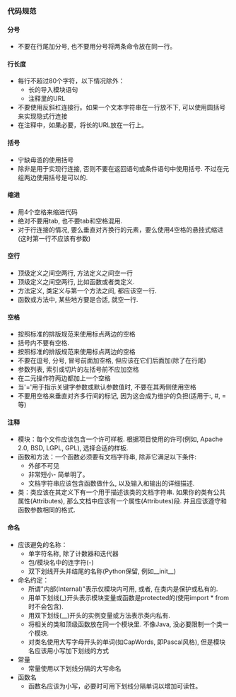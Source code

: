 ### 代码规范
#### 分号
- 不要在行尾加分号, 也不要用分号将两条命令放在同一行。
#### 行长度    
- 每行不超过80个字符，以下情况除外：
    - 长的导入模块语句
    - 注释里的URL
- 不要使用反斜杠连接行。如果一个文本字符串在一行放不下, 可以使用圆括号来实现隐式行连接	
- 在注释中，如果必要，将长的URL放在一行上。	
#### 括号
- 宁缺毋滥的使用括号
- 除非是用于实现行连接, 否则不要在返回语句或条件语句中使用括号. 不过在元组两边使用括号是可以的.
#### 缩进
- 用4个空格来缩进代码
- 绝对不要用tab, 也不要tab和空格混用. 
- 对于行连接的情况, 要么垂直对齐换行的元素，要么使用4空格的悬挂式缩进(这时第一行不应该有参数)
#### 空行	
- 顶级定义之间空两行, 方法定义之间空一行
- 顶级定义之间空两行, 比如函数或者类定义. 
- 方法定义, 类定义与第一个方法之间, 都应该空一行. 
- 函数或方法中, 某些地方要是合适, 就空一行.
#### 空格
- 按照标准的排版规范来使用标点两边的空格
- 括号内不要有空格.
- 按照标准的排版规范来使用标点两边的空格
- 不要在逗号, 分号, 冒号前面加空格, 但应该在它们后面加(除了在行尾)
- 参数列表, 索引或切片的左括号前不应加空格
- 在二元操作符两边都加上一个空格
- 当'='用于指示关键字参数或默认参数值时, 不要在其两侧使用空格
- 不要用空格来垂直对齐多行间的标记, 因为这会成为维护的负担(适用于:, #, =等)
#### 注释
- 模块：每个文件应该包含一个许可样板. 根据项目使用的许可(例如, Apache 2.0, BSD, LGPL, GPL), 选择合适的样板.
- 函数和方法：一个函数必须要有文档字符串, 除非它满足以下条件:
	- 外部不可见
	- 非常短小- 简单明了。
	- 文档字符串应该包含函数做什么, 以及输入和输出的详细描述. 
- 类：类应该在其定义下有一个用于描述该类的文档字符串. 如果你的类有公共属性(Attributes), 那么文档中应该有一个属性(Attributes)段. 并且应该遵守和函数参数相同的格式.
#### 命名
- 应该避免的名称：
	- 单字符名称, 除了计数器和迭代器
	- 包/模块名中的连字符(-)
	- 双下划线开头并结尾的名称(Python保留, 例如__init__)
- 命名约定：
    - 所谓"内部(Internal)"表示仅模块内可用, 或者, 在类内是保护或私有的.
    - 用单下划线(_)开头表示模块变量或函数是protected的(使用import * from时不会包含).
    - 用双下划线(__)开头的实例变量或方法表示类内私有.
    - 将相关的类和顶级函数放在同一个模块里. 不像Java, 没必要限制一个类一个模块.
    - 对类名使用大写字母开头的单词(如CapWords, 即Pascal风格), 但是模块名应该用小写加下划线的方式
- 常量
	- 常量使用以下划线分隔的大写命名
- 函数名
	- 函数名应该为小写，必要时可用下划线分隔单词以增加可读性。
    
    
   
    
    
